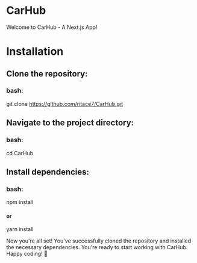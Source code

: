 # CarHub

Welcome to CarHub - A Next.js App!

# Installation

## Clone the repository:

### bash:
git clone https://github.com/ritace7/CarHub.git

## Navigate to the project directory:

### bash:
cd CarHub

## Install dependencies:

### bash:
npm install
#### or
yarn install

Now you're all set! You've successfully cloned the repository and installed the necessary dependencies. 
You're ready to start working with CarHub. Happy coding! 🚀

